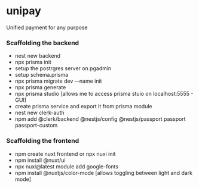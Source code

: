 # unipay
Unified payment for any purpose


### Scaffolding the backend
- nest new backend 
- npx prisma init
- setup the postrgres server on pgadmin
- setup schema.prisma
- npx prisma migrate dev --name init 
- npx prisma generate
- npx prisma studio [allows me to access prisma stuio on localhost:5555 - GUI]
- create prisma service and export it from prisma module
- nest new clerk-auth
- npm add @clerk/backend @nestjs/config @nestjs/passport passport passport-custom




### Scaffolding the frontend
- npm create nuxt frontend or npx nuxi init
- npm install @nuxt/ui
- npx nuxi@latest module add google-fonts
- npm install @nuxtjs/color-mode [allows toggling between light and dark mode]
